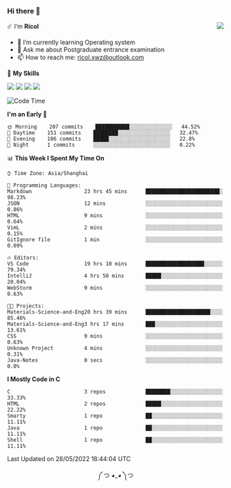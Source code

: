 ### Hi there 👋

<a href="#">
  <img align="right" src="https://github-readme-stats.vercel.app/api?username=Ricolxwz&count_private=true&show_icons=true&theme=prussian" />
</a>

☄️ I‘m **Ricol**

- 🌱 I’m currently learning Operating system
- 💬 Ask me about Postgraduate entrance examination
- 📫 How to reach me: ricol.xwz@outlook.com

🌟 **My Skills**

![](https://img.shields.io/badge/-Git-000000?style=flat-square&logo=git&logoColor=fff)
![](https://img.shields.io/badge/-C-3e74a2?style=flat-square&logo=C&logoColor=fff)
![](https://img.shields.io/badge/-Python-4fc08d?style=flat-square&logo=python&logoColor=fff)
![](https://img.shields.io/badge/-java-ffa500?style=flat-square&logo=java&logoColor=fff)

<!--START_SECTION:waka-->
![Code Time](http://img.shields.io/badge/Code%20Time-0%20secs-blue)

**I'm an Early 🐤** 

```text
🌞 Morning    207 commits    ███████████░░░░░░░░░░░░░░   44.52% 
🌆 Daytime    151 commits    ████████░░░░░░░░░░░░░░░░░   32.47% 
🌃 Evening    106 commits    █████░░░░░░░░░░░░░░░░░░░░   22.8% 
🌙 Night      1 commits      ░░░░░░░░░░░░░░░░░░░░░░░░░   0.22%

```


📊 **This Week I Spent My Time On** 

```text
⌚︎ Time Zone: Asia/Shanghai

💬 Programming Languages: 
Markdown                 23 hrs 45 mins      ████████████████████████░   98.23% 
JSON                     12 mins             ░░░░░░░░░░░░░░░░░░░░░░░░░   0.86% 
HTML                     9 mins              ░░░░░░░░░░░░░░░░░░░░░░░░░   0.64% 
VimL                     2 mins              ░░░░░░░░░░░░░░░░░░░░░░░░░   0.15% 
GitIgnore file           1 min               ░░░░░░░░░░░░░░░░░░░░░░░░░   0.09%

🔥 Editors: 
VS Code                  19 hrs 10 mins      ███████████████████░░░░░░   79.34% 
IntelliJ                 4 hrs 50 mins       █████░░░░░░░░░░░░░░░░░░░░   20.04% 
WebStorm                 9 mins              ░░░░░░░░░░░░░░░░░░░░░░░░░   0.63%

🐱‍💻 Projects: 
Materials-Science-and-Eng20 hrs 39 mins      █████████████████████░░░░   85.46% 
Materials-Science-and-Eng3 hrs 17 mins       ███░░░░░░░░░░░░░░░░░░░░░░   13.61% 
CSS                      9 mins              ░░░░░░░░░░░░░░░░░░░░░░░░░   0.63% 
Unknown Project          4 mins              ░░░░░░░░░░░░░░░░░░░░░░░░░   0.31% 
Java-Notes               0 secs              ░░░░░░░░░░░░░░░░░░░░░░░░░   0.0%

```

**I Mostly Code in C** 

```text
C                        3 repos             ████████░░░░░░░░░░░░░░░░░   33.33% 
HTML                     2 repos             █████░░░░░░░░░░░░░░░░░░░░   22.22% 
Smarty                   1 repo              ██░░░░░░░░░░░░░░░░░░░░░░░   11.11% 
Java                     1 repo              ██░░░░░░░░░░░░░░░░░░░░░░░   11.11% 
Shell                    1 repo              ██░░░░░░░░░░░░░░░░░░░░░░░   11.11%

```



 Last Updated on 28/05/2022 18:44:04 UTC
<!--END_SECTION:waka-->

<div align="center">
༼ つ ◕_◕ ༽つ
</div>
